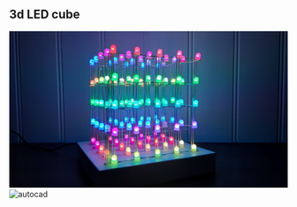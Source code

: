 ## 3d LED cube
![autocad](https://github.com/ArtiomBoo/Arduino-3d_led_cube/blob/master/images/20190514_014448.jpg)
![autocad](https://github.com/ArtiomBoo/Arduino-3d_led_cube/blob/master/images/DSC_0444.JPG)
